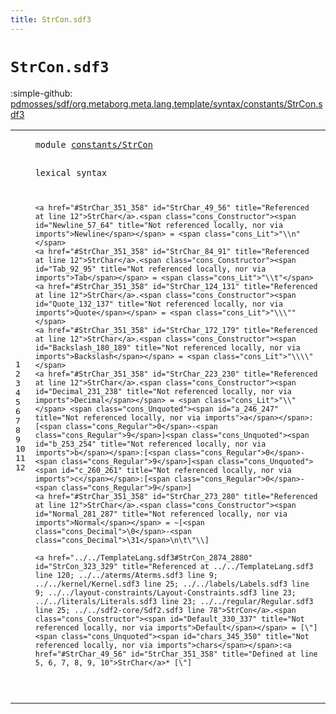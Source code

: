 ```yaml
---
title: StrCon.sdf3
---
```


# `StrCon.sdf3`

:simple-github: [pdmosses/sdf/org.metaborg.meta.lang.template/syntax/constants/StrCon.sdf3]

[pdmosses/sdf/org.metaborg.meta.lang.template/syntax/constants/StrCon.sdf3]: https://github.com/pdmosses/sdf/blob/master/org.metaborg.meta.lang.template/syntax/constants/StrCon.sdf3 "The source file on GitHub"

<div class="sdf3"><table class="highlighttable"><tbody><tr><td class="linenos"><div class="linenodiv"><pre><span></span>1
2
3
4
5
6
7
8
9
10
11
12
</pre></div></td>
<td class="code"><pre><code><span class="keyword">module</span> <a href="../../sdf2-core/Sdf2.sdf3#constants/StrCon_75_91" id="constants/StrCon_7_23" title="Referenced at ../../sdf2-core/Sdf2.sdf3 line 6">constants/StrCon</a>

<span class="keyword">lexical syntax</span>
    
    <a href="#StrChar_351_358" id="StrChar_49_56" title="Referenced at line 12">StrChar</a>.<span class="cons_Constructor"><span id="Newline_57_64" title="Not referenced locally, nor via imports">Newline</span></span> = <span class="cons_Lit">"\\n"</span>       
    <a href="#StrChar_351_358" id="StrChar_84_91" title="Referenced at line 12">StrChar</a>.<span class="cons_Constructor"><span id="Tab_92_95" title="Not referenced locally, nor via imports">Tab</span></span> = <span class="cons_Lit">"\\t"</span>                
    <a href="#StrChar_351_358" id="StrChar_124_131" title="Referenced at line 12">StrChar</a>.<span class="cons_Constructor"><span id="Quote_132_137" title="Not referenced locally, nor via imports">Quote</span></span> = <span class="cons_Lit">"\\\""</span>                     
    <a href="#StrChar_351_358" id="StrChar_172_179" title="Referenced at line 12">StrChar</a>.<span class="cons_Constructor"><span id="Backslash_180_189" title="Not referenced locally, nor via imports">Backslash</span></span> = <span class="cons_Lit">"\\\\"</span>                    
    <a href="#StrChar_351_358" id="StrChar_223_230" title="Referenced at line 12">StrChar</a>.<span class="cons_Constructor"><span id="Decimal_231_238" title="Not referenced locally, nor via imports">Decimal</span></span> = <span class="cons_Lit">"\\"</span> <span class="cons_Unquoted"><span id="a_246_247" title="Not referenced locally, nor via imports">a</span></span>:[<span class="cons_Regular">0</span>-<span class="cons_Regular">9</span>]<span class="cons_Unquoted"><span id="b_253_254" title="Not referenced locally, nor via imports">b</span></span>:[<span class="cons_Regular">0</span>-<span class="cons_Regular">9</span>]<span class="cons_Unquoted"><span id="c_260_261" title="Not referenced locally, nor via imports">c</span></span>:[<span class="cons_Regular">0</span>-<span class="cons_Regular">9</span>] 
    <a href="#StrChar_351_358" id="StrChar_273_280" title="Referenced at line 12">StrChar</a>.<span class="cons_Constructor"><span id="Normal_281_287" title="Not referenced locally, nor via imports">Normal</span></span> = ~[<span class="cons_Decimal">\0</span>-<span class="cons_Decimal">\31</span>\n\t\"\\]          

    <a href="../../TemplateLang.sdf3#StrCon_2874_2880" id="StrCon_323_329" title="Referenced at ../../TemplateLang.sdf3 line 120; ../../aterms/Aterms.sdf3 line 9; ../../kernel/Kernel.sdf3 line 25; ../../labels/Labels.sdf3 line 9; ../../layout-constraints/Layout-Constraints.sdf3 line 23; ../../literals/Literals.sdf3 line 23; ../../regular/Regular.sdf3 line 25; ../../sdf2-core/Sdf2.sdf3 line 78">StrCon</a>.<span class="cons_Constructor"><span id="Default_330_337" title="Not referenced locally, nor via imports">Default</span></span> = [\"] <span class="cons_Unquoted"><span id="chars_345_350" title="Not referenced locally, nor via imports">chars</span></span>:<a href="#StrChar_49_56" id="StrChar_351_358" title="Defined at line 5, 6, 7, 8, 9, 10">StrChar</a>* [\"]   
</code></pre></td></tr></tbody></table></div>